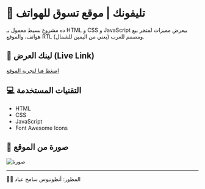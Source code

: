 # 🛒 تليفونك | موقع تسوق للهواتف

ده مشروع بسيط معمول بـ HTML و CSS و JavaScript بيعرض مميزات لمتجر بيع هواتف، والموقع RTL (يعني من اليمين للشمال) ومصمم للعرب.

## 🔗 لينك العرض (Live Link)

[اضغط هنا لتجربة الموقع]( https://antonious-sameh.github.io/Landing_Page/)

## 💻 التقنيات المستخدمة

- HTML
- CSS
- JavaScript
- Font Awesome Icons

## 📸 صورة من الموقع

![صورة](images/screenshot.png)

---

👨‍💻 المطور: أنطونيوس سامح عياد
